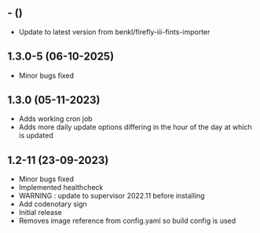 
## - ()
- Update to latest version from benkl/firefly-iii-fints-importer
## 1.3.0-5 (06-10-2025)
- Minor bugs fixed

## 1.3.0 (05-11-2023)

- Adds working cron job
- Adds more daily update options differing in the hour of the day at which is updated

## 1.2-11 (23-09-2023)

- Minor bugs fixed
- Implemented healthcheck
- WARNING : update to supervisor 2022.11 before installing
- Add codenotary sign
- Initial release
- Removes image reference from config.yaml so build config is used
